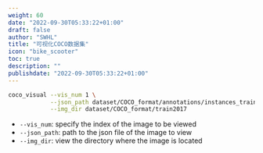 ```yaml
---
weight: 60
date: "2022-09-30T05:33:22+01:00"
draft: false
author: "SWHL"
title: "可视化COCO数据集"
icon: "bike_scooter"
toc: true
description: ""
publishdate: "2022-09-30T05:33:22+01:00"
---
```



```bash {linenos=table}
coco_visual --vis_num 1 \
            --json_path dataset/COCO_format/annotations/instances_train2017.json \
            --img_dir dataset/COCO_format/train2017
```

- `--vis_num`: specify the index of the image to be viewed
- `--json_path`: path to the json file of the image to view
- `--img_dir`: view the directory where the image is located